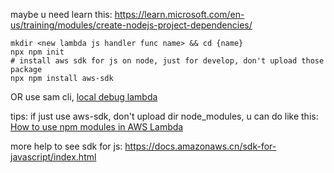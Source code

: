 maybe u need learn this: https://learn.microsoft.com/en-us/training/modules/create-nodejs-project-dependencies/


```shell
mkdir <new lambda js handler func name> && cd {name}
npx npm init
# install aws sdk for js on node, just for develop, don't upload those package
npx npm install aws-sdk 
```


OR use sam cli, [local debug lambda](https://docs.aws.amazon.com/zh_cn/serverless-application-model/latest/developerguide/serverless-sam-cli-using-invoke.html)


tips: if just use aws-sdk, don't upload dir node_modules, u can do like this: [How to use npm modules in AWS Lambda
](https://bobbyhadz.com/blog/aws-lambda-use-npm-modules)



more help to see sdk for js: https://docs.amazonaws.cn/sdk-for-javascript/index.html